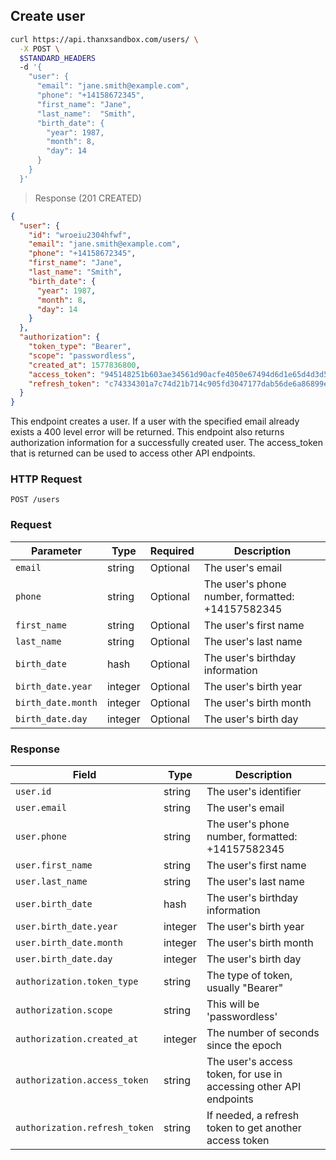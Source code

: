 ## Create user

```bash
curl https://api.thanxsandbox.com/users/ \
  -X POST \
  $STANDARD_HEADERS
  -d '{
    "user": {
      "email": "jane.smith@example.com",
      "phone": "+14158672345",
      "first_name": "Jane",
      "last_name":  "Smith",
      "birth_date": {
        "year": 1987,
        "month": 8,
        "day": 14
      }
    }
  }'
```

> Response (201 CREATED)

```json
{
  "user": {
    "id": "wroeiu2304hfwf",
    "email": "jane.smith@example.com",
    "phone": "+14158672345",
    "first_name": "Jane",
    "last_name": "Smith",
    "birth_date": {
      "year": 1987,
      "month": 8,
      "day": 14
    }
  },
  "authorization": {
    "token_type": "Bearer",
    "scope": "passwordless",
    "created_at": 1577836800,
    "access_token": "945148251b603ae34561d90acfe4050e67494d6d1e65d4d3d52798407f03c0bd",
    "refresh_token": "c74334301a7c74d21b714c905fd3047177dab56de6a86899e6f6b7f71bab7d55"
  }
}
```

This endpoint creates a user. If a user with the specified email already exists a 400 level error
will be returned. This endpoint also returns authorization information for a successfully created user. The access_token that is returned can be used to access other API endpoints.

### HTTP Request

`POST /users`

### Request

Parameter | Type | Required | Description
--------  | ---- | -------- | -----------
`email` | string | Optional | The user's email
`phone` | string | Optional | The user's phone number, formatted: +14157582345
`first_name` | string | Optional | The user's first name
`last_name` | string | Optional | The user's last name
`birth_date` | hash | Optional | The user's birthday information
`birth_date.year` | integer | Optional | The user's birth year
`birth_date.month` | integer | Optional | The user's birth month
`birth_date.day` | integer | Optional | The user's birth day

### Response

Field | Type | Description
----- | ---- | -----------
`user.id` | string | The user's identifier
`user.email` | string | The user's email
`user.phone` | string | The user's phone number, formatted: +14157582345
`user.first_name` | string | The user's first name
`user.last_name` | string | The user's last name
`user.birth_date` | hash | The user's birthday information
`user.birth_date.year` | integer | The user's birth year
`user.birth_date.month` | integer | The user's birth month
`user.birth_date.day` | integer | The user's birth day
`authorization.token_type` | string | The type of token, usually "Bearer"
`authorization.scope` | string | This will be 'passwordless'
`authorization.created_at` | integer | The number of seconds since the epoch
`authorization.access_token` | string | The user's access token, for use in accessing other API endpoints
`authorization.refresh_token` | string | If needed, a refresh token to get another access token

